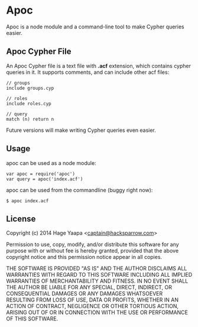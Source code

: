 Apoc
====

Apoc is a node module and a command-line tool to make Cypher queries easier.

## Apoc Cypher File

An Apoc Cypher file is a text file with **.acf** extension, which contains cypher queries in it. It supports comments, and can include other acf files:

```
// groups
include groups.cyp

// roles
include roles.cyp

// query
match (n) return n

```
Future versions will make writing Cypher queries even easier.

## Usage

apoc can be used as a node module:

```
var apoc = require('apoc')
var query = apoc('index.acf')
```

apoc can be used from the commandline (buggy right now):

```
$ apoc index.acf
```

## License

Copyright (c) 2014 Hage Yaapa &lt;captain@hacksparrow.com&gt;

Permission to use, copy, modify, and/or distribute this software for any purpose with or without fee is hereby granted, provided that the above copyright notice and this permission notice appear in all copies.

THE SOFTWARE IS PROVIDED "AS IS" AND THE AUTHOR DISCLAIMS ALL WARRANTIES WITH REGARD TO THIS SOFTWARE INCLUDING ALL IMPLIED WARRANTIES OF MERCHANTABILITY AND FITNESS. IN NO EVENT SHALL THE AUTHOR BE LIABLE FOR ANY SPECIAL, DIRECT, INDIRECT, OR CONSEQUENTIAL DAMAGES OR ANY DAMAGES WHATSOEVER RESULTING FROM LOSS OF USE, DATA OR PROFITS, WHETHER IN AN ACTION OF CONTRACT, NEGLIGENCE OR OTHER TORTIOUS ACTION, ARISING OUT OF OR IN CONNECTION WITH THE USE OR PERFORMANCE OF THIS SOFTWARE.
